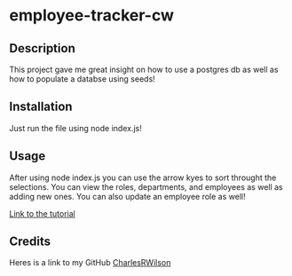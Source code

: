 # employee-tracker-cw

## Description

This project gave me great insight on how to use a postgres db as well as how to populate a databse using seeds!

## Installation

Just run the file using node index.js!

## Usage

After using node index.js you can use the arrow kyes to sort throught the selections. You can view the roles, departments, and employees as well as adding new ones. You can also update an employee role as well!

[Link to the tutorial](https://drive.google.com/file/d/1xgXne0_YM7QbizC1z3HhWjCaiqknIqrm/view?usp=sharing)

## Credits

Heres is a link to my GitHub [CharlesRWilson](https://github.com/CharlesRWilson)